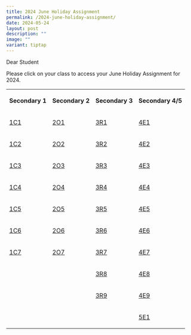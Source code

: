 ```yaml
---
title: 2024 June Holiday Assignment
permalink: /2024-june-holiday-assignment/
date: 2024-05-24
layout: post
description: ""
image: ""
variant: tiptap
---
```

<p>Dear Student</p>
<p>Please click on your class to access your June Holiday Assignment for
2024.</p>
<p></p>
<table style="minWidth: 100px">
<colgroup>
<col>
<col>
<col>
<col>
</colgroup>
<tbody>
<tr>
<th rowspan="1" colspan="1">
<p>Secondary 1</p>
</th>
<th rowspan="1" colspan="1">
<p>Secondary 2</p>
</th>
<th rowspan="1" colspan="1">
<p>Secondary 3</p>
</th>
<th rowspan="1" colspan="1">
<p>Secondary 4/5</p>
</th>
</tr>
<tr>
<td rowspan="1" colspan="1">
<p><a href="https://docs.google.com/document/d/1K5cqWmnHwiPa9YpF2XYKM16HpAJqv10Lzn4B5vY_6J4/edit?usp=sharing" rel="noopener noreferrer nofollow" target="_blank">1C1</a>
</p>
</td>
<td rowspan="1" colspan="1">
<p><a href="https://docs.google.com/document/d/1tdH_EfWA2t8hzZsanDZQFS_KMwezmdsS3gBks92dee0/edit?usp=sharing" rel="noopener noreferrer nofollow" target="_blank">2O1</a>
</p>
</td>
<td rowspan="1" colspan="1">
<p><a href="https://docs.google.com/document/d/1DNdOR48X42tIyebwRH_d-OhTdn8G992V-nPpkSq0Z_w/edit?usp=sharing" rel="noopener noreferrer nofollow" target="_blank">3R1</a>
</p>
</td>
<td rowspan="1" colspan="1">
<p><a href="https://docs.google.com/document/d/1umBXpVsl-WTWLst_G6ez27AIj2TQP2Kxfx6-IagAirs/edit?usp=sharing" rel="noopener noreferrer nofollow" target="_blank">4E1</a>
</p>
</td>
</tr>
<tr>
<td rowspan="1" colspan="1">
<p><a href="https://docs.google.com/document/d/1fwegMqn--u7GFhnpLtoD28UoZ53BdaCXJj2R3m5bqVQ/edit?usp=sharing" rel="noopener noreferrer nofollow" target="_blank">1C2</a>
</p>
</td>
<td rowspan="1" colspan="1">
<p><a href="https://docs.google.com/document/d/15otSmBXzGMfpJCFyoy_71-0E3RAwCxtR1q6Md9FuaKg/edit?usp=sharing" rel="noopener noreferrer nofollow" target="_blank">2O2</a>
</p>
</td>
<td rowspan="1" colspan="1">
<p><a href="https://docs.google.com/document/d/15leepS_EXzWF4osZ7Y40zu_k8peolVUtELq0qjf6FSI/edit?usp=sharing" rel="noopener noreferrer nofollow" target="_blank">3R2</a>
</p>
</td>
<td rowspan="1" colspan="1">
<p><a href="https://docs.google.com/document/d/1Mof1e1dLaVytegCiIWFUAN1xsQi_0NTR61BtEkVo69I/edit?usp=sharing" rel="noopener noreferrer nofollow" target="_blank">4E2</a>
</p>
</td>
</tr>
<tr>
<td rowspan="1" colspan="1">
<p><a href="https://docs.google.com/document/d/1jf0CNNx86BZIzvjgCVt6W5M0y3cDJCPf-w_0n5u0T2c/edit?usp=sharing" rel="noopener noreferrer nofollow" target="_blank">1C3</a>
</p>
</td>
<td rowspan="1" colspan="1">
<p><a href="https://docs.google.com/document/d/1ZfQoHO9_ifYQs1Au_3CbRLBWsqymwCQLK4Pt6IY2zu4/edit?usp=sharing" rel="noopener noreferrer nofollow" target="_blank">2O3</a>
</p>
</td>
<td rowspan="1" colspan="1">
<p><a href="https://docs.google.com/document/d/1dXErkDHU4hDOVS_WoyBGVc2N1NlPB77V4qygxZ7oCCE/edit?usp=sharing" rel="noopener noreferrer nofollow" target="_blank">3R3</a>
</p>
</td>
<td rowspan="1" colspan="1">
<p><a href="https://docs.google.com/document/d/1Mof1e1dLaVytegCiIWFUAN1xsQi_0NTR61BtEkVo69I/edit?usp=sharing" rel="noopener noreferrer nofollow" target="_blank">4E3</a>
</p>
</td>
</tr>
<tr>
<td rowspan="1" colspan="1">
<p><a href="https://docs.google.com/document/d/1d-eH_4qA3NBmwMaIKDRNokPLCTyZREo_O5HlwRTYaio/edit?usp=sharing" rel="noopener noreferrer nofollow" target="_blank">1C4</a>
</p>
</td>
<td rowspan="1" colspan="1">
<p><a href="https://docs.google.com/document/d/1Jm_9lOOcxrxCt72GBHm4wdS4S-dIT6WsXxuglRTuVxc/edit?usp=sharing" rel="noopener noreferrer nofollow" target="_blank">2O4</a>
</p>
</td>
<td rowspan="1" colspan="1">
<p><a href="https://docs.google.com/document/d/1hbH9F7rLVWT5iUcLCn8WmAAHkalAmaliwXCjVPQk1sI/edit?usp=sharing" rel="noopener noreferrer nofollow" target="_blank">3R4</a>
</p>
</td>
<td rowspan="1" colspan="1">
<p><a href="https://docs.google.com/document/d/1IumHKeODKpM-S-b-PEfRubHvwXPTgqqwi3hu-LUm1KY/edit?usp=sharing" rel="noopener noreferrer nofollow" target="_blank">4E4</a>
</p>
</td>
</tr>
<tr>
<td rowspan="1" colspan="1">
<p><a href="https://docs.google.com/document/d/1PFKJ8Hpdi9WAW0Pj85GLR8yXRBeepcicMkuVgjRbIxc/edit?usp=sharing" rel="noopener noreferrer nofollow" target="_blank">1C5</a>
</p>
</td>
<td rowspan="1" colspan="1">
<p><a href="https://docs.google.com/document/d/1mF92ECw6XMvtIKAjEZv4he5oVMGU_laVS7I9LQQ9kf8/edit?usp=sharing" rel="noopener noreferrer nofollow" target="_blank">2O5</a>
</p>
</td>
<td rowspan="1" colspan="1">
<p><a href="https://docs.google.com/document/d/14Q0gBXLz9P7TjTS8RgyOME5lYy4Tw-Y2ZPoIWkVZmws/edit?usp=sharing" rel="noopener noreferrer nofollow" target="_blank">3R5</a>
</p>
</td>
<td rowspan="1" colspan="1">
<p><a href="https://docs.google.com/document/d/1P1g4o6AXJkX-sKf7Io88n-ENXbMDg56fev7J_FbSZqE/edit?usp=sharing" rel="noopener noreferrer nofollow" target="_blank">4E5</a>
</p>
</td>
</tr>
<tr>
<td rowspan="1" colspan="1">
<p><a href="https://docs.google.com/document/d/1FT5-jU16pD8oujxf9UDYebMLGA9jI94LUvPfJfbSeEU/edit?usp=sharing" rel="noopener noreferrer nofollow" target="_blank">1C6</a>
</p>
</td>
<td rowspan="1" colspan="1">
<p><a href="https://docs.google.com/document/d/1d0WwGdq6DrVi5_POxkbtsL_XP5G4gdJXJ_qSbLyRlMo/edit?usp=sharing" rel="noopener noreferrer nofollow" target="_blank">2O6</a>
</p>
</td>
<td rowspan="1" colspan="1">
<p><a href="https://docs.google.com/document/d/1v-QyoRsuTwAAwSthl-aCthmdONaExDNLhG4OdLY2SWo/edit?usp=sharing" rel="noopener noreferrer nofollow" target="_blank">3R6</a>
</p>
</td>
<td rowspan="1" colspan="1">
<p><a href="https://docs.google.com/document/d/1P1g4o6AXJkX-sKf7Io88n-ENXbMDg56fev7J_FbSZqE/edit?usp=sharing" rel="noopener noreferrer nofollow" target="_blank">4E6</a>
</p>
</td>
</tr>
<tr>
<td rowspan="1" colspan="1">
<p><a href="https://docs.google.com/document/d/1OMvfU5_YJmiiwJoW5WU66fW5JZIcyeBOXpBLMpLRyAk/edit?usp=sharing" rel="noopener noreferrer nofollow" target="_blank">1C7</a>
</p>
</td>
<td rowspan="1" colspan="1">
<p><a href="https://docs.google.com/document/d/14E-sDyeBQp0OWIH8i_9LM-MDku7Zeqkuk7_W2_75xhc/edit?usp=sharing" rel="noopener noreferrer nofollow" target="_blank">2O7</a>
</p>
</td>
<td rowspan="1" colspan="1">
<p><a href="https://docs.google.com/document/d/1bmOUJ2bMUz2lpuzD8xLJTR6Wu3UW68G1iSid2_zv2iM/edit?usp=sharing" rel="noopener noreferrer nofollow" target="_blank">3R7</a>
</p>
</td>
<td rowspan="1" colspan="1">
<p><a href="https://docs.google.com/document/d/1mMAzn1O3LXOCzpbaZerM_mMVpCrmDjuKikYoyRqcwEg/edit?usp=sharing" rel="noopener noreferrer nofollow" target="_blank">4E7</a>
</p>
</td>
</tr>
<tr>
<td rowspan="1" colspan="1">
<p></p>
</td>
<td rowspan="1" colspan="1">
<p></p>
</td>
<td rowspan="1" colspan="1">
<p><a href="https://docs.google.com/document/d/1KCoiyXzJ2PN4tDB2JKx8w70huYdO07JhSuagD4iFkis/edit?usp=sharing" rel="noopener noreferrer nofollow" target="_blank">3R8</a>
</p>
</td>
<td rowspan="1" colspan="1">
<p><a href="https://docs.google.com/document/d/1PLHn8yVUvL68CAkbEz6j6kGE5ng4n62y__inqkxB5jY/edit?usp=sharing" rel="noopener noreferrer nofollow" target="_blank">4E8</a>
</p>
</td>
</tr>
<tr>
<td rowspan="1" colspan="1">
<p></p>
</td>
<td rowspan="1" colspan="1">
<p></p>
</td>
<td rowspan="1" colspan="1">
<p><a href="https://docs.google.com/document/d/1KCoiyXzJ2PN4tDB2JKx8w70huYdO07JhSuagD4iFkis/edit?usp=sharing" rel="noopener noreferrer nofollow" target="_blank">3R9</a>
</p>
</td>
<td rowspan="1" colspan="1">
<p><a href="https://docs.google.com/document/d/1Cn4O_qKzAiYxzYpPS4Fl09w3qly9C-2F30lJRNeEHJo/edit?usp=sharing" rel="noopener noreferrer nofollow" target="_blank">4E9</a>
</p>
</td>
</tr>
<tr>
<td rowspan="1" colspan="1">
<p></p>
</td>
<td rowspan="1" colspan="1">
<p></p>
</td>
<td rowspan="1" colspan="1">
<p></p>
</td>
<td rowspan="1" colspan="1">
<p><a href="https://docs.google.com/document/d/1nJk8CHMD-5028A2_wfV5n-Qged9cO9RyvOhOLR_EPEQ/edit?usp=sharing" rel="noopener noreferrer nofollow" target="_blank">5E1</a>
</p>
</td>
</tr>
</tbody>
</table>
<p></p>